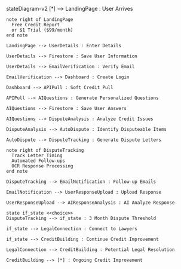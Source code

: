stateDiagram-v2
    [*] --> LandingPage : User Arrives
    
    note right of LandingPage
      Free Credit Report
      or $1 Trial ($99/month)
    end note
    
    LandingPage --> UserDetails : Enter Details
    
    UserDetails --> Firestore : Save User Information
    
    UserDetails --> EmailVerification : Verify Email
    
    EmailVerification --> Dashboard : Create Login
    
    Dashboard --> APIPull : Soft Credit Pull
    
    APIPull --> AIQuestions : Generate Personalized Questions
    
    AIQuestions --> Firestore : Save User Answers
    
    AIQuestions --> DisputeAnalysis : Analyze Credit Issues
    
    DisputeAnalysis --> AutoDispute : Identify Disputeable Items
    
    AutoDispute --> DisputeTracking : Generate Dispute Letters
    
    note right of DisputeTracking
      Track Letter Timing
      Automated Follow-ups
      OCR Response Processing
    end note
    
    DisputeTracking --> EmailNotification : Follow-up Emails
    
    EmailNotification --> UserResponseUpload : Upload Response
    
    UserResponseUpload --> AIResponseAnalysis : AI Analyze Response
    
    state if_state <<choice>>
    DisputeTracking --> if_state : 3 Month Dispute Threshold
    
    if_state --> LegalConnection : Connect to Lawyers
    
    if_state --> CreditBuilding : Continue Credit Improvement
    
    LegalConnection --> CreditBuilding : Potential Legal Resolution
    
    CreditBuilding --> [*] : Ongoing Credit Improvement